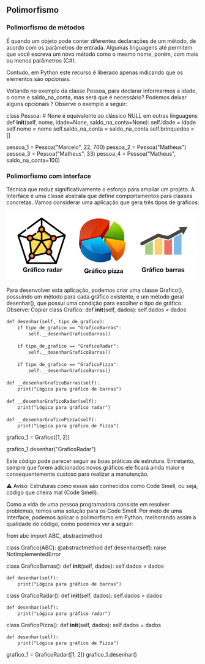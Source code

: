 ## Polimorfismo

### Polimorfismo de métodos

É quando um objeto pode conter diferentes declarações de um método, de acordo com os parâmetros de entrada. Algumas linguagens até permitem que você escreva um novo método como o mesmo nome, porém, com mais ou menos parâmetros (C#).

Contudo, em Python este recurso é liberado apenas indicando que os elementos são opcionais.

Voltando no exemplo da classe Pessoa, para declarar informarmos a idade, o nome e saldo_na_conta, mas será que é necessário? Podemos deixar alguns opcionais ? Observe o exemplo a seguir:

class Pessoa:
    # None é equivalente ao clássico NULL em outras linguagens
    def __init__(self, nome, idade=None, saldo_na_conta=None):
        self.idade = idade
        self.nome = nome
        self.saldo_na_conta = saldo_na_conta
        self.brinquedos = []

pessoa_1 = Pessoa("Marcelo", 22, 700)
pessoa_2 = Pessoa("Matheus")
pessoa_3 = Pessoa("Matheus", 33)
pessoa_4 = Pessoa("Matheus", saldo_na_conta=100)

### Polimorfismo com interface

Técnica que reduz significativamente o esforço para ampliar um projeto. A Interface é uma classe abstrata que define comportamentos para classes concretas.
Vamos considerar uma aplicação que gera três tipos de gráficos:

<img src ='graficos.png' />

Para desenvolver esta aplicação, podemos criar uma classe Grafico(), possuindo um método para cada gráfico existente, e um método geral desenhar(), que possui uma condição para escolher o tipo de gráfico. Observe:
Copiar
class Grafico:
    def __init__(self, dados):
        self.dados = dados

    def desenhar(self, tipo_de_grafico):
        if tipo_de_grafico == "GraficoBarras":
            self.__desenharGraficoBarras()

        if tipo_de_grafico == "GraficoRadar":
            self.__desenharGraficoBarras()

        if tipo_de_grafico == "GraficoPizza":
            self.__desenharGraficoBarras()

    def __desenharGraficoBarras(self):
        print("Lógica para gráfico de barras")

    def __desenharGraficoRadar(self):
        print("Lógica para gráfico radar")

    def __desenharGraficoPizza(self):
        print("Lógica para gráfico de Pizza")


grafico_1 = Grafico([1, 2])

grafico_1.desenhar("GraficoRadar")

Este código pode parecer seguir as boas práticas de estrutura. Entretanto, sempre que forem adicionados novos gráficos ele ficará ainda maior e consequentemente custoso para realizar a manutenção.

⚠️ Aviso: Estruturas como essas são conhecidos como Code Smell, ou seja, código que cheira mal (Code Smell).

Como a vida de uma pessoa programadora consiste em resolver problemas, temos uma solução para os Code Smell. Por meio de uma Interface, podemos aplicar o polimorfismo em Python, melhorando assim a qualidade do código, como podemos ver a seguir:

from abc import ABC, abstractmethod


class Grafico(ABC):
    @abstractmethod
    def desenhar(self):
        raise NotImplementedError


class GraficoBarras():
    def __init__(self, dados):
        self.dados = dados

    def desenhar(self):
        print("Lógica para gráfico de barras")


class GraficoRadar():
    def __init__(self, dados):
        self.dados = dados

    def desenhar(self):
        print("Lógica para gráfico radar")


class GraficoPizza():
    def __init__(self, dados):
        self.dados = dados

    def desenhar(self):
        print("Lógica para gráfico de Pizza")


grafico_1 = GraficoRadar([1, 2])
grafico_1.desenhar()
